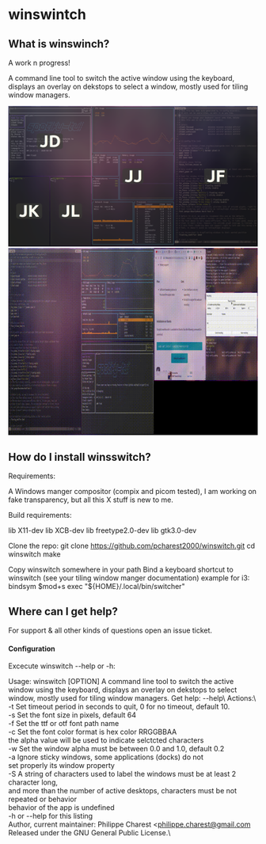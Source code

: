 
# winswintch

## What is winswinch?

A work n progress!

A command line tool to switch the active window using the keyboard, displays  an overlay on dekstops to select a window, mostly used for tiling window managers.


![](https://github.com/pcharest2000/winswitch/raw/main/screenshots/screen.png)
![](https://github.com/pcharest2000/winswitch/raw/main/screenshots/sample.gif)

## How do I install winsswitch?

Requirements:

A Windows manger compositor (compix and picom tested), I am working on fake transparency, but all this X stuff is new to me.

Build requirements:

lib X11-dev
lib XCB-dev
lib freetype2.0-dev
lib gtk3.0-dev

Clone the repo:
git clone https://github.com/pcharest2000/winswitch.git
cd winswitch
make

Copy winswitch somewhere in your path
Bind a keyboard shortcut to winswitch (see your tiling window manger documentation) example for i3:  
bindsym $mod+s  exec "${HOME}/.local/bin/switcher"

## Where can I get help?


For support & all other kinds of questions open an issue ticket. 


#### Configuration

Excecute winswitch --help or -h:

Usage: winswitch [OPTION]
A command line tool to switch the active window using the keyboard, displays  an overlay
on dekstops to select window, mostly used for tiling window managers.
Get help:   --help\ 
Actions:\   
  -t <TIME>   Set timeout period in seconds to quit, 0 for no timeout, default 10.\
  -s <SIZE>   Set the font size in pixels, default 64 \
  -f <FILE>   Set the ttf or otf font path name\
  -c <COLOR>  Set the font color format is hex color RRGGBBAA \
              the alpha value will be used to indicate selctcted characters \
  -w <ALPHA>  Set the window alpha must be between 0.0 and 1.0, default 0.2 \
  -a          Ignore sticky windows, some applications (docks) do not \
              set properly its window property \
  -S          A string of characters used to label the windows must be at least 2 character long, \
              and more than the number of active desktops, characters must be not repeated or behavior\
              behavior of the app is undefined\
  -h or --help  for this listing \
Author, current maintainer: Philippe Charest <philippe.charest@gmail.com\
Released under the GNU General Public License.\

